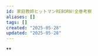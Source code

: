 ```yaml
---
id: 家庭教師ヒットマンREBORN!全巻考察
aliases: []
tags: []
created: "2025-05-28"
updated: "2025-05-28"
---
```


**
